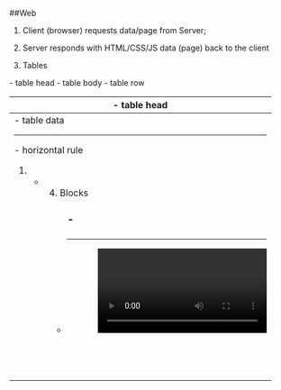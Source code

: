 ##Web 
1. Client (browser) requests data/page from Server;
2. Server responds with HTML/CSS/JS data (page) back to the client


3. Tables
<table>
<thead> - table head
<th> - table head
<tbody> - table body
<tr> - table row
<td> - table data

<hr> - horizontal rule

<ol><li>
<ul><li>


4. Blocks

<article>
<aside>
<dd>
<div>
<footer>
<form>
<h1>-<h6>
<header>
<hr>
<li>
<main>
<nav>
<ol>
<p>
<section>
<table>
<ul>
<video>

Inline

<a>
<b>
<br>
<button>
<i>
<img>
<input>
<label>
<select>
<small>
<span>
<strong>
<sub>
<sup>
<textarea>
